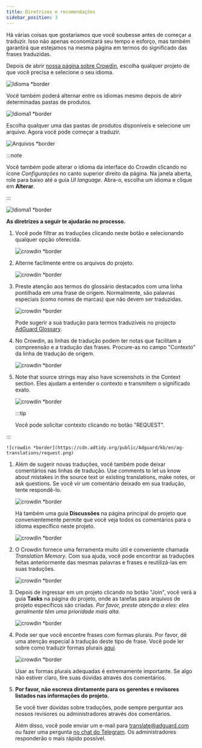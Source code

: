 ```yaml
---
title: Diretrizes e recomendações
sidebar_position: 3
---
```


Há várias coisas que gostaríamos que você soubesse antes de começar a traduzir. Isso não apenas economizará seu tempo e esforço, mas também garantirá que estejamos na mesma página em termos do significado das frases traduzidas.

Depois de abrir [nossa página sobre Crowdin](https://crowdin.com/profile/adguard/), escolha qualquer projeto de que você precisa e selecione o seu idioma.

![Idioma *border](https://cdn.adtidy.org/content/Kb/ad_blocker/miscellaneous/adguard_translations/language.png)

Você também poderá alternar entre os idiomas mesmo depois de abrir determinadas pastas de produtos.

![Idioma1 *border](https://cdn.adtidy.org/content/Kb/ad_blocker/miscellaneous/adguard_translations/language1.png)

Escolha qualquer uma das pastas de produtos disponíveis e selecione um arquivo. Agora você pode começar a traduzir.

![Arquivos *border](https://cdn.adtidy.org/content/Kb/ad_blocker/miscellaneous/adguard_translations/files.png)

:::note

Você também pode alterar o idioma da interface do Crowdin clicando no ícone *Configurações* no canto superior direito da página. Na janela aberta, role para baixo até a guia *UI language*. Abra-o, escolha um idioma e clique em **Alterar**.

:::

![Idioma1 *border](https://cdn.adtidy.org/content/Kb/ad_blocker/miscellaneous/adguard_translations/settings_en.png)

**As diretrizes a seguir te ajudarão no processo.**

1. Você pode filtrar as traduções clicando neste botão e selecionando qualquer opção oferecida.

    ![crowdin *border](https://cdn.adtidy.org/public/Adguard/kb/en/ag-translations/filter.png)

1. Alterne facilmente entre os arquivos do projeto.

    ![crowdin *border](https://cdn.adtidy.org/content/Kb/ad_blocker/miscellaneous/adguard_translations/filter_files.png)

1. Preste atenção aos termos do glossário destacados com uma linha pontilhada em uma frase de origem. Normalmente, são palavras especiais (como nomes de marcas) que não devem ser traduzidas.

    ![crowdin *border](https://cdn.adtidy.org/public/Adguard/kb/en/ag-translations/terms.png)

    Pode sugerir a sua tradução para termos traduzíveis no projecto [AdGuard Glossary](https://crowdin.com/project/adguard-glossary).

1. No Crowdin, as linhas de tradução podem ter notas que facilitam a compreensão e a tradução das frases. Procure-as no campo "Contexto" da linha de tradução de origem.

    ![crowdin *border](https://cdn.adtidy.org/public/Adguard/kb/en/ag-translations/context-note.png)

1. Note that source strings may also have screenshots in the Context section. Eles ajudam a entender o contexto e transmitem o significado exato.

    ![crowdin *border](https://cdn.adtidy.org/public/Adguard/kb/en/ag-translations/screenshot.png)

    :::tip

    Você pode solicitar contexto clicando no botão "REQUEST".


:::

    ![crowdin *border](https://cdn.adtidy.org/public/Adguard/kb/en/ag-translations/request.png)

1. Além de sugerir novas traduções, você também pode deixar comentários nas linhas de tradução. Use comments to let us know about mistakes in the source text or existing translations, make notes, or ask questions. Se você vir um comentário deixado em sua tradução, tente respondê-lo.

    ![crowdin *border](https://cdn.adtidy.org/public/Adguard/kb/en/ag-translations/comments.png)

    Há também uma guia **Discussões** na página principal do projeto que convenientemente permite que você veja todos os comentários para o idioma específico neste projeto.

    ![crowdin *border](https://cdn.adtidy.org/public/Adguard/kb/en/ag-translations/discussions.png)

1. O Crowdin fornece uma ferramenta muito útil e conveniente chamada *Translation Memory*. Com sua ajuda, você pode encontrar as traduções feitas anteriormente das mesmas palavras e frases e reutilizá-las em suas traduções.

    ![crowdin *border](https://cdn.adtidy.org/public/Adguard/kb/en/ag-translations/tm.png)

1. Depois de ingressar em um projeto clicando no botão "Join", você verá a guia **Tasks** na página do projeto, onde as tarefas para arquivos de projeto específicos são criadas. *Por favor, preste atenção a eles: eles geralmente têm uma prioridade mais alta.*

    ![crowdin *border](https://cdn.adtidy.org/public/Adguard/kb/en/ag-translations/tasks.png)

1. Pode ser que você encontre frases com formas plurais. Por favor, dê uma atenção especial à tradução deste tipo de frase. Você pode ler sobre como traduzir formas plurais [aqui](../plural-forms).

    ![crowdin *border](https://cdn.adtidy.org/public/Adguard/kb/en/ag-translations/plurals.png)

    Usar as formas plurais adequadas é extremamente importante. Se algo não estiver claro, tire suas dúvidas através dos comentários.

1. **Por favor, não escreva diretamente para os gerentes e revisores listados nas informações do projeto.**

    Se você tiver dúvidas sobre traduções, pode sempre perguntar aos nossos revisores ou administradores através dos comentários.

    Além disso, você pode enviar um e-mail para [translate@adguard.com](mailto:translate@adguard.com) ou fazer uma pergunta [no chat do Telegram](https://t.me/joinchat/UVYTLcHbr8JmOGIy). Os administradores responderão o mais rápido possível.
